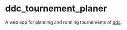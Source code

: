 # ddc_tournement_planer

A web app for planning and running tournements of [ddc](https://de.wikipedia.org/wiki/Double_Disc_Court).
